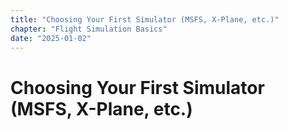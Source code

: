 ```yaml
---
title: "Choosing Your First Simulator (MSFS, X-Plane, etc.)"
chapter: "Flight Simulation Basics"
date: "2025-01-02"
---
```


# Choosing Your First Simulator (MSFS, X-Plane, etc.)
